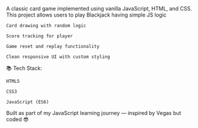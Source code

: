 A classic card game implemented using vanilla JavaScript, HTML, and CSS. This project allows users to play Blackjack having simple JS logic

    Card drawing with random logic

    Score tracking for player

    Game reset and replay functionality

    Clean responsive UI with custom styling

📚 Tech Stack:

    HTML5

    CSS3

    JavaScript (ES6)

Built as part of my JavaScript learning journey — inspired by Vegas but coded 😎
